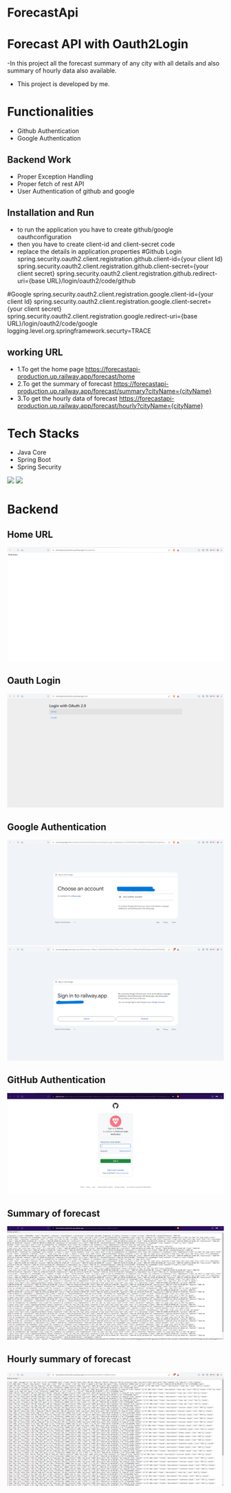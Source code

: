 # ForecastApi

# Forecast API with Oauth2Login

 -In this project all the forecast summary of any city with all details and also summary of hourly data also available.
- This project is developed by me.



# Functionalities
-  Github Authentication
-  Google Authentication


## Backend Work
-  Proper Exception Handling
-  Proper fetch of rest API
-  User Authentication of github and google

## Installation and Run
-  to run the application you have to create github/google oauthconfiguration
-  then you have to create client-id and client-secret code
-  replace the details in application.properties
#Github Login
spring.security.oauth2.client.registration.github.client-id={your client Id}
spring.security.oauth2.client.registration.github.client-secret={your client secret}
spring.security.oauth2.client.registration.github.redirect-uri={base URL}/login/oauth2/code/github

#Google
spring.security.oauth2.client.registration.google.client-id={your client Id}
spring.security.oauth2.client.registration.google.client-secret={your client secret}
spring.security.oauth2.client.registration.google.redirect-uri={base URL}/login/oauth2/code/google
logging.level.org.springframework.securty=TRACE

## working URL
- 1.To get the home page
   https://forecastapi-production.up.railway.app/forecast/home
- 2.To get the summary of forecast
   https://forecastapi-production.up.railway.app/forecast/summary?cityName={cityName}
- 3.To get the hourly data of forecast
   https://forecastapi-production.up.railway.app/forecast/hourly?cityName={cityName}

# Tech Stacks

-   Java Core
-   Spring Boot
-   Spring Security

<p>
   <img src="https://img.icons8.com/color/64/000000/java.png"/>
   <img src="https://img.icons8.com/color/48/null/spring-logo.png"/>
</p>



# Backend

## Home URL
![image](https://github.com/spvhantale/ForecastApi/blob/main/img/Home%20Page%20Without%20Login.png)

## Oauth Login
![image](https://github.com/spvhantale/ForecastApi/blob/main/img/Oauth%20Login.png)

## Google Authentication
![image](https://github.com/spvhantale/ForecastApi/blob/main/img/Google%20Authentication.png)
![image](https://github.com/spvhantale/ForecastApi/blob/main/img/Google%20Authentication%202.png)

## GitHub Authentication
![image](https://github.com/spvhantale/ForecastApi/blob/main/img/Github%20Authentication.png)

## Summary of forecast
![image](https://github.com/spvhantale/ForecastApi/blob/main/img/Summary%20of%20forecast.png)

## Hourly summary of forecast
![image](https://github.com/spvhantale/ForecastApi/blob/main/img/Hourly%20Data.png)








